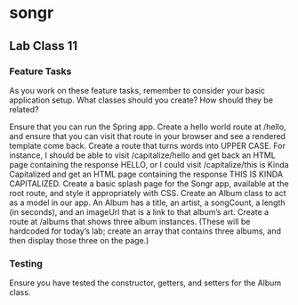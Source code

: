# songr

## Lab Class 11
### Feature Tasks
As you work on these feature tasks, remember to consider your basic application setup. What classes should you create? How should they be related?

Ensure that you can run the Spring app.
Create a hello world route at /hello, and ensure that you can visit that route in your browser and see a rendered template come back.
Create a route that turns words into UPPER CASE. For instance, I should be able to visit /capitalize/hello and get back an HTML page containing the response HELLO, or I could visit /capitalize/this is Kinda Capitalized and get an HTML page containing the response THIS IS KINDA CAPITALIZED.
Create a basic splash page for the Songr app, available at the root route, and style it appropriately with CSS.
Create an Album class to act as a model in our app.
An Album has a title, an artist, a songCount, a length (in seconds), and an imageUrl that is a link to that album’s art.
Create a route at /albums that shows three album instances. (These will be hardcoded for today’s lab; create an array that contains three albums, and then display those three on the page.)

### Testing
Ensure you have tested the constructor, getters, and setters for the Album class.